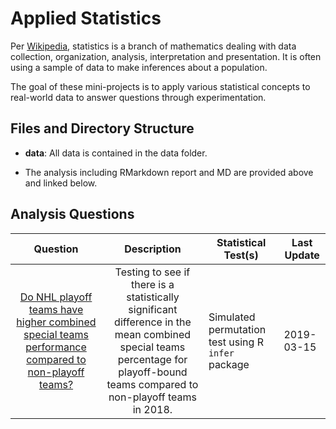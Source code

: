 
<!-- README.md is generated from README.Rmd. Please edit that file -->

# Applied Statistics

Per [Wikipedia](https://en.wikipedia.org/wiki/Statistics), statistics is
a branch of mathematics dealing with data collection, organization,
analysis, interpretation and presentation. It is often using a sample of
data to make inferences about a population.

The goal of these mini-projects is to apply various statistical concepts
to real-world data to answer questions through experimentation.

## Files and Directory Structure

  - **data**: All data is contained in the data folder.

  - The analysis including RMarkdown report and MD are provided above
    and linked
below.

## Analysis Questions

|                                                                                                         Question                                                                                                         |                                                                                  Description                                                                                   | Statistical Test(s)                                | Last Update |
| :----------------------------------------------------------------------------------------------------------------------------------------------------------------------------------------------------------------------: | :----------------------------------------------------------------------------------------------------------------------------------------------------------------------------: | -------------------------------------------------- | ----------- |
| [Do NHL playoff teams have higher combined special teams performance compared to non-playoff teams?](https://github.com/bclark86/stats-fun/blob/master/nhl_playoffs_vs_specialteams/nhl_team_scoring_hypothesis_test.md) | Testing to see if there is a statistically significant difference in the mean combined special teams percentage for playoff-bound teams compared to non-playoff teams in 2018. | Simulated permutation test using R `infer` package | 2019-03-15  |
